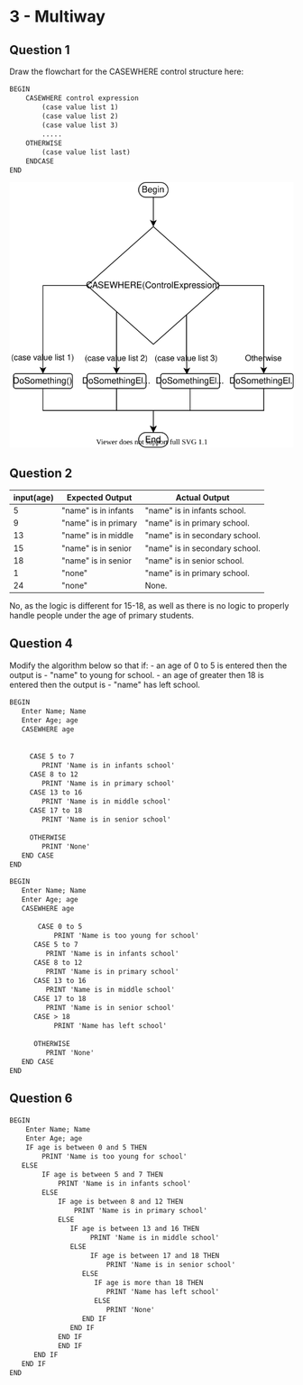 # 3 - Multiway

## Question 1

Draw the flowchart for the CASEWHERE control structure here:

```pseudocode
BEGIN
	CASEWHERE control expression
		(case value list 1)
		(case value list 2)
		(case value list 3)
		.....
	OTHERWISE
		(case value list last)
	ENDCASE
END
```
![multiway1](drawio/multiway1.drawio.svg)

## Question 2

| **input(age)** | **Expected Output**  | **Actual Output**               |
| -------------- | -------------------- | ------------------------------- |
| 5              | "name" is in infants | "name" is in infants school.    |
| 9              | "name" is in primary | "name"  is in primary school.   |
| 13             | "name" is in middle  | "name"  is in secondary school. |
| 15             | "name" is in senior  | "name"  is in secondary school. |
| 18             | "name" is in senior  | "name"  is in senior school.    |
| 1              | "none"               | "name"  is in primary school.   |
| 24             | "none"               | None.                           |

No, as the logic is different for 15-18, as well as there is no logic to properly handle people under the age of primary students.



## Question 4

Modify the algorithm below so that if:
\- an age of 0 to 5 is entered then the output is - "name" to young for school.
\- an age of greater then 18 is entered then the output is - "name" has left school.

```pseudocode
BEGIN
   Enter Name; Name
   Enter Age; age
   CASEWHERE age
 
 
     CASE 5 to 7
        PRINT 'Name is in infants school'
     CASE 8 to 12
        PRINT 'Name is in primary school'  
     CASE 13 to 16
        PRINT 'Name is in middle school'
     CASE 17 to 18
        PRINT 'Name is in senior school'
 
     OTHERWISE
        PRINT 'None' 
   END CASE
END
```

```pseudocode
BEGIN
   Enter Name; Name
   Enter Age; age
   CASEWHERE age
 
	   CASE 0 to 5
	 	   PRINT 'Name is too young for school'
      CASE 5 to 7
         PRINT 'Name is in infants school'
      CASE 8 to 12
         PRINT 'Name is in primary school'  
      CASE 13 to 16
         PRINT 'Name is in middle school'
      CASE 17 to 18
         PRINT 'Name is in senior school'
      CASE > 18
     	   PRINT 'Name has left school'
 
      OTHERWISE
         PRINT 'None' 
   END CASE
END
```



## Question 6

```pseudocode
BEGIN
   	Enter Name; Name
   	Enter Age; age
  	IF age is between 0 and 5 THEN
    	PRINT 'Name is too young for school'
   ELSE
		IF age is between 5 and 7 THEN
    		PRINT 'Name is in infants school'
    	ELSE
        	IF age is between 8 and 12 THEN
        		PRINT 'Name is in primary school'
        	ELSE
               IF age is between 13 and 16 THEN
                	PRINT 'Name is in middle school'
               ELSE
                    IF age is between 17 and 18 THEN
                        PRINT 'Name is in senior school'
                  ELSE
                     IF age is more than 18 THEN
                        PRINT 'Name has left school'
                     ELSE
                        PRINT 'None'
                  END IF
               END IF
            END IF
        	END IF
      END IF
   END IF
END
```

